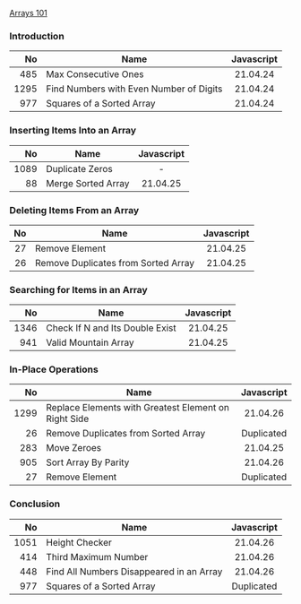[Arrays 101](https://leetcode.com/explore/learn/card/fun-with-arrays/)

### Introduction

|   No | Name                                    | Javascript |
|-----:|-----------------------------------------|:----------:|
|  485 | Max Consecutive Ones                    |  21.04.24  |
| 1295 | Find Numbers with Even Number of Digits |  21.04.24  |
|  977 | Squares of a Sorted Array               |  21.04.24  |

### Inserting Items Into an Array

|   No | Name               | Javascript |
|-----:|--------------------|:----------:|
| 1089 | Duplicate Zeros    |     -      |
|   88 | Merge Sorted Array |  21.04.25  |

### Deleting Items From an Array

| No | Name                                | Javascript |
|---:|-------------------------------------|:----------:|
| 27 | Remove Element                      |  21.04.25  |
| 26 | Remove Duplicates from Sorted Array |  21.04.25  |

### Searching for Items in an Array

|   No | Name                            | Javascript |
|-----:|---------------------------------|:----------:|
| 1346 | Check If N and Its Double Exist |  21.04.25  |
|  941 | Valid Mountain Array            |  21.04.25  |

### In-Place Operations 

|   No | Name                                                 | Javascript |
|-----:|------------------------------------------------------|:----------:|
| 1299 | Replace Elements with Greatest Element on Right Side |  21.04.26  |
|   26 | Remove Duplicates from Sorted Array                  | Duplicated |
|  283 | Move Zeroes                                          |  21.04.25  |
|  905 | Sort Array By Parity                                 |  21.04.26  |
|   27 | Remove Element                                       | Duplicated |

### Conclusion

|   No | Name                                     | Javascript |
|-----:|------------------------------------------|:----------:|
| 1051 | Height Checker                           |  21.04.26  |
|  414 | Third Maximum Number                     |  21.04.26  |
|  448 | Find All Numbers Disappeared in an Array |  21.04.26  |
|  977 | Squares of a Sorted Array                | Duplicated |
